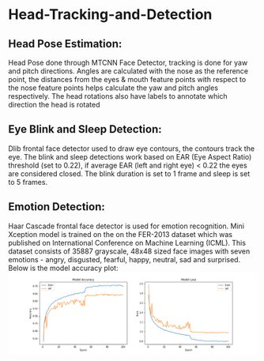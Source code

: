 # Head-Tracking-and-Detection
## Head Pose Estimation:
Head Pose done through MTCNN Face Detector, tracking is done for yaw and pitch directions. 
Angles are calculated with the nose as the reference point, the distances from the eyes & mouth feature points with respect to the nose feature points helps calculate the yaw and pitch angles respectively. The head rotations also have labels to annotate which direction the head is rotated

## Eye Blink and Sleep Detection:
Dlib frontal face detector used to draw eye contours, the contours track the eye. 
The blink and sleep detections work based on EAR (Eye Aspect Ratio) threshold (set to 0.22), if average EAR (left and right eye) < 0.22 the eyes are considered closed. 
The blink duration is set to 1 frame and sleep is set to 5 frames. 

## Emotion Detection:
Haar Cascade frontal face detector is used for emotion recognition. 
Mini Xception model is trained on the on the FER-2013 dataset which was published on International Conference on Machine Learning (ICML). This dataset consists of 35887 grayscale, 48x48 sized face images with seven emotions - angry, disgusted, fearful, happy, neutral, sad and surprised.
Below is the model accuracy plot:
![Accuracy Curves](https://github.com/vvenkatesh-ML/Head-Tracking-and-Detection-/blob/main/Screenshots/mini_xception_plot.png)

